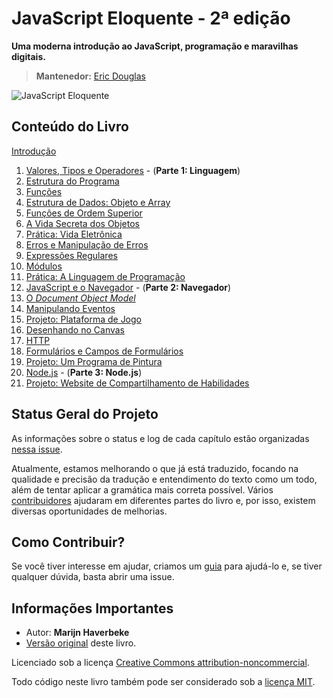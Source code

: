# JavaScript Eloquente - 2ª edição

**Uma moderna introdução ao JavaScript, programação e maravilhas digitais.**

> **Mantenedor:** [Eric Douglas](https://github.com/ericdouglas)

![JavaScript Eloquente](img/eloq-js.png)

## Conteúdo do Livro

[Introdução](/chapters/00-introducao.md)

1. [Valores, Tipos e Operadores](/chapters/01-valores-tipos-operadores.md) - \(**Parte 1: Linguagem**\)
2. [Estrutura do Programa](/chapters/02-estrutura-do-programa.md)
3. [Funções](/chapters/03-funcoes.md)
4. [Estrutura de Dados: Objeto e Array](/chapters/04-estruturas-de-dados.md)
5. [Funções de Ordem Superior](/chapters/05-funcoes-de-ordem-superior.md)
6. [A Vida Secreta dos Objetos](/chapters/06-a-vida-secreta-dos-objetos.md)
7. [Prática: Vida Eletrônica](/chapters/07-pratica-vida-eletronica.md)
8. [Erros e Manipulação de Erros](/chapters/08-erros-e-manipulacao-de-erros.md)
9. [Expressões Regulares](/chapters/09-expressoes-regulares.md)
10. [Módulos](/chapters/10-modulos.md)
11. [Prática: A Linguagem de Programação](/chapters/11-pratica-linguagem-de-programacao.md)
12. [JavaScript e o Navegador](/chapters/12-javascript-e-o-navegador.md) - \(**Parte 2: Navegador**\)
13. [O ](/chapters/13-document-object-model.md)[_Document Object Model_](/chapters/13-document-object-model.md)
14. [Manipulando Eventos](/chapters/14-manipulando-eventos.md)
15. [Projeto: Plataforma de Jogo](/chapters/15-projeto-plataforma-de-jogo.md)
16. [Desenhando no Canvas](/chapters/16-desenhando-no-canvas.md)
17. [HTTP](/master/chapters/17-http.md)
18. [Formulários e Campos de Formulários](/chapters/18-formularios-e-campos-de-formularios.md)
19. [Projeto: Um Programa de Pintura](/chapters/19-projeto-um-programa-de-pintura.md)
20. [Node.js](/chapters/20-nodejs.md) - \(**Parte 3: Node.js**\)
21. [Projeto: Website de Compartilhamento de Habilidades](/chapters/21-projeto-website-de-compartilhamento-de-habilidades.md)

## Status Geral do Projeto

As informações sobre o status e log de cada capítulo estão organizadas [nessa issue](https://github.com/braziljs/eloquente-javascript/issues/254).

Atualmente, estamos melhorando o que já está traduzido, focando na qualidade e precisão da tradução e entendimento do texto como um todo, além de tentar aplicar a gramática mais correta possível. Vários [contribuidores](https://github.com/braziljs/eloquente-javascript/graphs/contributors) ajudaram em diferentes partes do livro e, por isso, existem diversas oportunidades de melhorias.

## Como Contribuir?

Se você tiver interesse em ajudar, criamos um [guia](/CONTRIBUTING.md) para ajudá-lo e, se tiver qualquer dúvida, basta abrir uma issue.

## Informações Importantes

* Autor: **Marijn Haverbeke**
* [Versão original](http://eloquentjavascript.net) deste livro.

Licenciado sob a licença [Creative Commons attribution-noncommercial](http://creativecommons.org/licenses/by-nc/3.0/).

Todo código neste livro também pode ser considerado sob a [licença MIT](http://opensource.org/licenses/MIT).

